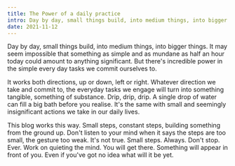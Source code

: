 ```yaml
---
title: The Power of a daily practice
intro: Day by day, small things build, into medium things, into bigger things. There's incredible power in the simple every day tasks we commit ourselves to.
date: 2021-11-12
---
```


Day by day, small things build, into medium things, into bigger things. It may seem impossible that something as simple and as mundane as half an hour today could amount to anything significant. But there's incredible power in the simple every day tasks we commit ourselves to.

It works both directions, up or down, left or right. Whatever direction we take and commit to, the everyday tasks we engage  will turn into something tangible, something of substance. Drip, drip, drip. A single drop of water can fill a big bath before you realise. It's the same with small and seemingly insignificant actions we take in our daily lives.

This blog works this way. Small steps, constant steps, building something from the ground up. Don't listen to your mind when it says the steps are too small, the gesture too weak. It's not true. Small steps. Always. Don't stop. Ever. Work on quieting the mind. You will get there. Something will appear in front of you. Even if you've got no idea what will it be yet.
